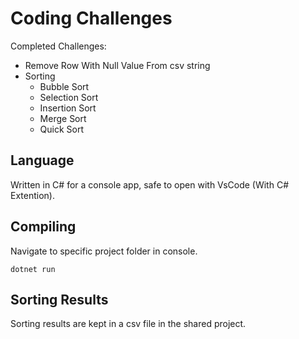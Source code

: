 # Coding Challenges
 Completed Challenges:
 - Remove Row With Null Value From csv string
 - Sorting
   - Bubble Sort
   - Selection Sort
   - Insertion Sort
   - Merge Sort
   - Quick Sort
 
## Language
Written in C# for a console app, safe to open with VsCode (With C# Extention).

## Compiling
Navigate to specific project folder in console.
```
dotnet run
```
## Sorting Results
Sorting results are kept in a csv file in the shared project.
